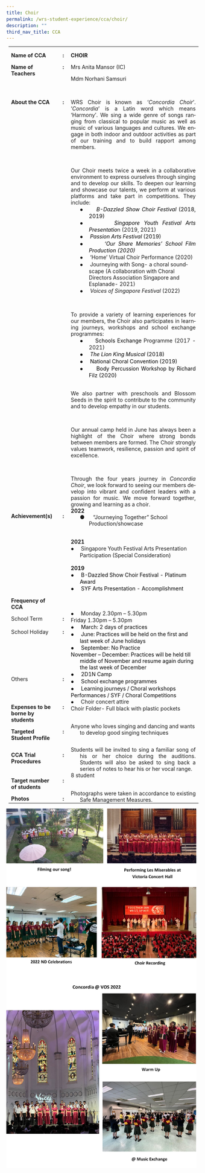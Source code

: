 ```yaml
---
title: Choir
permalink: /wrs-student-experience/cca/choir/
description: ""
third_nav_title: CCA
---
```

<table style="margin-left:4.25pt;border-collapse:collapse;mso-table-layout-alt:fixed;
 mso-padding-alt:0in 5.4pt 0in 5.4pt" width="594" cellpadding="0" cellspacing="0" border="0" class="MsoNormalTable"><tbody><tr style="mso-yfti-irow:0;mso-yfti-firstrow:yes"><td style="width:94.5pt;padding:0in 5.4pt 0in 5.4pt" valign="top" width="126"><p style="margin-bottom:0in;line-height:normal" class="MsoNormal"><b style="mso-bidi-font-weight:normal"><span style="mso-ascii-font-family:
  Calibri;mso-ascii-theme-font:minor-latin;mso-fareast-font-family:Arial;
  mso-hansi-font-family:Calibri;mso-hansi-theme-font:minor-latin;mso-bidi-font-family:
  Calibri;mso-bidi-theme-font:minor-latin" lang="EN-SG">Name of CCA</span></b></p></td><td style="width:13.5pt;padding:0in 5.4pt 0in 5.4pt" valign="top" width="18"><p style="margin-bottom:0in;text-align:center;
  line-height:normal" align="center" class="MsoNormal"><b style="mso-bidi-font-weight:normal"><span style="mso-ascii-font-family:Calibri;mso-ascii-theme-font:minor-latin;
  mso-fareast-font-family:Arial;mso-hansi-font-family:Calibri;mso-hansi-theme-font:
  minor-latin;mso-bidi-font-family:Calibri;mso-bidi-theme-font:minor-latin" lang="EN-SG">:</span></b></p></td><td style="width:337.5pt;padding:0in 5.4pt 0in 5.4pt" valign="top" width="450"><p style="margin-bottom:0in;line-height:normal" class="MsoNormal"><b style="mso-bidi-font-weight:normal"><span style="mso-ascii-font-family:
  Calibri;mso-ascii-theme-font:minor-latin;mso-fareast-font-family:Arial;
  mso-hansi-font-family:Calibri;mso-hansi-theme-font:minor-latin;mso-bidi-font-family:
  Calibri;mso-bidi-theme-font:minor-latin" lang="EN-SG">CHOIR</span></b></p></td></tr><tr style="mso-yfti-irow:1"><td style="width:94.5pt;padding:0in 5.4pt 0in 5.4pt" valign="top" width="126"><p style="margin-bottom:0in;line-height:normal" class="MsoNormal"><b style="mso-bidi-font-weight:normal"><span style="mso-ascii-font-family:
  Calibri;mso-ascii-theme-font:minor-latin;mso-fareast-font-family:Arial;
  mso-hansi-font-family:Calibri;mso-hansi-theme-font:minor-latin;mso-bidi-font-family:
  Calibri;mso-bidi-theme-font:minor-latin" lang="EN-SG">Name of Teachers</span></b></p></td><td style="width:13.5pt;padding:0in 5.4pt 0in 5.4pt" valign="top" width="18"><p style="margin-bottom:0in;text-align:center;
  line-height:normal" align="center" class="MsoNormal"><b style="mso-bidi-font-weight:normal"><span style="mso-ascii-font-family:Calibri;mso-ascii-theme-font:minor-latin;
  mso-fareast-font-family:Arial;mso-hansi-font-family:Calibri;mso-hansi-theme-font:
  minor-latin;mso-bidi-font-family:Calibri;mso-bidi-theme-font:minor-latin" lang="EN-SG">:</span></b></p></td><td style="width:337.5pt;padding:0in 5.4pt 0in 5.4pt" valign="top" width="450"><p style="margin-bottom:0in;line-height:normal" class="MsoNormal"><span style="mso-ascii-font-family:Calibri;mso-ascii-theme-font:minor-latin;
  mso-fareast-font-family:Arial;mso-hansi-font-family:Calibri;mso-hansi-theme-font:
  minor-latin;mso-bidi-font-family:Calibri;mso-bidi-theme-font:minor-latin" lang="EN-SG">Mrs Anita Mansor (IC)</span></p><p style="margin-bottom:0in;line-height:normal" class="MsoNormal"><span style="mso-ascii-font-family:Calibri;mso-ascii-theme-font:minor-latin;
  mso-fareast-font-family:Arial;mso-hansi-font-family:Calibri;mso-hansi-theme-font:
  minor-latin;mso-bidi-font-family:Calibri;mso-bidi-theme-font:minor-latin" lang="EN-SG">Mdm </span><span style="mso-ascii-font-family:Calibri;mso-ascii-theme-font:
  minor-latin;mso-hansi-font-family:Calibri;mso-hansi-theme-font:minor-latin;
  mso-bidi-font-family:Calibri;mso-bidi-theme-font:minor-latin" lang="EN-SG">Norhani Samsuri</span><span style="mso-ascii-font-family:Calibri;mso-ascii-theme-font:minor-latin;
  mso-fareast-font-family:Arial;mso-hansi-font-family:Calibri;mso-hansi-theme-font:
  minor-latin;mso-bidi-font-family:Calibri;mso-bidi-theme-font:minor-latin" lang="EN-SG"></span></p><p style="margin-bottom:0in;line-height:normal" class="MsoNormal"><span style="mso-ascii-font-family:Calibri;mso-ascii-theme-font:minor-latin;
  mso-fareast-font-family:Arial;mso-hansi-font-family:Calibri;mso-hansi-theme-font:
  minor-latin;mso-bidi-font-family:Calibri;mso-bidi-theme-font:minor-latin" lang="EN-SG">&nbsp;</span></p></td></tr><tr style="mso-yfti-irow:2"><td style="width:94.5pt;padding:0in 5.4pt 0in 5.4pt" valign="top" width="126"><p style="margin-bottom:0in;line-height:normal" class="MsoNormal"><b style="mso-bidi-font-weight:normal"><span style="mso-ascii-font-family:
  Calibri;mso-ascii-theme-font:minor-latin;mso-fareast-font-family:Arial;
  mso-hansi-font-family:Calibri;mso-hansi-theme-font:minor-latin;mso-bidi-font-family:
  Calibri;mso-bidi-theme-font:minor-latin" lang="EN-SG">About the CCA</span></b></p></td><td style="width:13.5pt;padding:0in 5.4pt 0in 5.4pt" valign="top" width="18"><p style="margin-bottom:0in;text-align:center;
  line-height:normal" align="center" class="MsoNormal"><b style="mso-bidi-font-weight:normal"><span style="mso-ascii-font-family:Calibri;mso-ascii-theme-font:minor-latin;
  mso-fareast-font-family:Arial;mso-hansi-font-family:Calibri;mso-hansi-theme-font:
  minor-latin;mso-bidi-font-family:Calibri;mso-bidi-theme-font:minor-latin" lang="EN-SG">:</span></b></p></td><td style="width:337.5pt;padding:0in 5.4pt 0in 5.4pt" valign="top" width="450"><p style="margin-bottom:0in;text-align:justify;line-height:
  normal" class="MsoNormal"><span style="mso-ascii-font-family:Calibri;mso-ascii-theme-font:
  minor-latin;mso-fareast-font-family:Arial;mso-hansi-font-family:Calibri;
  mso-hansi-theme-font:minor-latin;mso-bidi-font-family:Calibri;mso-bidi-theme-font:
  minor-latin" lang="EN-SG">WRS Choir is known as ‘<i style="mso-bidi-font-style:normal">Concordia Choir</i>’. ‘<i style="mso-bidi-font-style:normal">Concordia</i>’ is a Latin word which means ‘Harmony’. We sing a wide genre of songs ranging from classical to popular music as well as music of various languages and cultures. We engage in both indoor and outdoor activities as part of our training and to build rapport among members.</span></p><p style="margin-bottom:0in;text-align:justify;line-height:
  normal" class="MsoNormal"><span style="mso-ascii-font-family:Calibri;mso-ascii-theme-font:
  minor-latin;mso-fareast-font-family:Arial;mso-hansi-font-family:Calibri;
  mso-hansi-theme-font:minor-latin;mso-bidi-font-family:Calibri;mso-bidi-theme-font:
  minor-latin" lang="EN-SG">&nbsp;</span></p><p style="margin-bottom:0in;text-align:justify;line-height:
  normal" class="MsoNormal"><span style="mso-ascii-font-family:Calibri;mso-ascii-theme-font:
  minor-latin;mso-fareast-font-family:Arial;mso-hansi-font-family:Calibri;
  mso-hansi-theme-font:minor-latin;mso-bidi-font-family:Calibri;mso-bidi-theme-font:
  minor-latin" lang="EN-SG">Our Choir meets twice a week in a collaborative environment to express ourselves through singing and to develop our skills. To deepen our learning and showcase our talents, we perform at various platforms and take part in competitions. They include:</span></p><p style="margin-top:0in;margin-right:0in;margin-bottom:0in;
  margin-left:.5in;text-align:justify;text-indent:-.25in;line-height:normal;
  mso-list:l2 level1 lfo5;border:none;mso-padding-alt:31.0pt 31.0pt 31.0pt 31.0pt;
  mso-border-shadow:yes" class="MsoNormal"><span style="font-family:&quot;Noto Sans&quot;,sans-serif;mso-fareast-font-family:&quot;Noto Sans&quot;;
  color:black" lang="EN-SG"><span style="mso-list:Ignore">●<span style="font:7.0pt &quot;Times New Roman&quot;">&nbsp;&nbsp;&nbsp;&nbsp;&nbsp;&nbsp;&nbsp; </span></span></span><i style="mso-bidi-font-style:normal"><span style="mso-ascii-font-family:Calibri;mso-ascii-theme-font:minor-latin;
  mso-fareast-font-family:Arial;mso-hansi-font-family:Calibri;mso-hansi-theme-font:
  minor-latin;mso-bidi-font-family:Calibri;mso-bidi-theme-font:minor-latin;
  color:black" lang="EN-SG">B-Dazzled Show Choir Festival </span></i><span style="mso-ascii-font-family:Calibri;mso-ascii-theme-font:minor-latin;
  mso-fareast-font-family:Arial;mso-hansi-font-family:Calibri;mso-hansi-theme-font:
  minor-latin;mso-bidi-font-family:Calibri;mso-bidi-theme-font:minor-latin;
  color:black" lang="EN-SG">(2018, 2019)</span></p><p style="margin-top:0in;margin-right:0in;margin-bottom:0in;
  margin-left:.5in;text-align:justify;text-indent:-.25in;line-height:normal;
  mso-list:l2 level1 lfo5;border:none;mso-padding-alt:31.0pt 31.0pt 31.0pt 31.0pt;
  mso-border-shadow:yes" class="MsoNormal"><span style="font-family:&quot;Noto Sans&quot;,sans-serif;mso-fareast-font-family:&quot;Noto Sans&quot;;
  color:black" lang="EN-SG"><span style="mso-list:Ignore">●<span style="font:7.0pt &quot;Times New Roman&quot;">&nbsp;&nbsp;&nbsp;&nbsp;&nbsp;&nbsp;&nbsp; </span></span></span><i style="mso-bidi-font-style:normal"><span style="mso-ascii-font-family:Calibri;mso-ascii-theme-font:minor-latin;
  mso-fareast-font-family:Arial;mso-hansi-font-family:Calibri;mso-hansi-theme-font:
  minor-latin;mso-bidi-font-family:Calibri;mso-bidi-theme-font:minor-latin;
  color:black" lang="EN-SG">Singapore Youth Festival Arts Presentatio</span></i><span style="mso-ascii-font-family:Calibri;mso-ascii-theme-font:minor-latin;
  mso-fareast-font-family:Arial;mso-hansi-font-family:Calibri;mso-hansi-theme-font:
  minor-latin;mso-bidi-font-family:Calibri;mso-bidi-theme-font:minor-latin" lang="EN-SG">n (2019, 2021)<span style="color:black"></span></span></p><p style="margin-top:0in;margin-right:0in;margin-bottom:0in;
  margin-left:.5in;text-align:justify;text-indent:-.25in;line-height:normal;
  mso-list:l2 level1 lfo5;border:none;mso-padding-alt:31.0pt 31.0pt 31.0pt 31.0pt;
  mso-border-shadow:yes" class="MsoNormal"><span style="font-family:&quot;Noto Sans&quot;,sans-serif;mso-fareast-font-family:&quot;Noto Sans&quot;;
  color:black" lang="EN-SG"><span style="mso-list:Ignore">●<span style="font:7.0pt &quot;Times New Roman&quot;">&nbsp;&nbsp;&nbsp;&nbsp;&nbsp;&nbsp;&nbsp; </span></span></span><i style="mso-bidi-font-style:normal"><span style="mso-ascii-font-family:Calibri;mso-ascii-theme-font:minor-latin;
  mso-fareast-font-family:Arial;mso-hansi-font-family:Calibri;mso-hansi-theme-font:
  minor-latin;mso-bidi-font-family:Calibri;mso-bidi-theme-font:minor-latin;
  color:black" lang="EN-SG">Passion Arts Festival </span></i><span style="mso-ascii-font-family:Calibri;mso-ascii-theme-font:minor-latin;
  mso-fareast-font-family:Arial;mso-hansi-font-family:Calibri;mso-hansi-theme-font:
  minor-latin;mso-bidi-font-family:Calibri;mso-bidi-theme-font:minor-latin;
  color:black" lang="EN-SG">(2019)</span></p><p style="margin-top:0in;margin-right:0in;margin-bottom:0in;
  margin-left:.5in;text-align:justify;text-indent:-.25in;line-height:normal;
  mso-list:l2 level1 lfo5;border:none;mso-padding-alt:31.0pt 31.0pt 31.0pt 31.0pt;
  mso-border-shadow:yes" class="MsoNormal"><span style="font-family:&quot;Noto Sans&quot;,sans-serif;mso-fareast-font-family:&quot;Noto Sans&quot;;
  color:black" lang="EN-SG"><span style="mso-list:Ignore">●<span style="font:7.0pt &quot;Times New Roman&quot;">&nbsp;&nbsp;&nbsp;&nbsp;&nbsp;&nbsp;&nbsp; </span></span></span><i style="mso-bidi-font-style:normal"><span style="mso-ascii-font-family:Calibri;mso-ascii-theme-font:minor-latin;
  mso-fareast-font-family:Arial;mso-hansi-font-family:Calibri;mso-hansi-theme-font:
  minor-latin;mso-bidi-font-family:Calibri;mso-bidi-theme-font:minor-latin;
  color:black" lang="EN-SG">‘Our Share Memories’ School Film Production (2020)</span></i><span style="mso-ascii-font-family:Calibri;mso-ascii-theme-font:minor-latin;
  mso-fareast-font-family:Arial;mso-hansi-font-family:Calibri;mso-hansi-theme-font:
  minor-latin;mso-bidi-font-family:Calibri;mso-bidi-theme-font:minor-latin;
  color:black" lang="EN-SG"></span></p><p style="margin-top:0in;margin-right:0in;margin-bottom:0in;
  margin-left:.5in;text-indent:-.25in;line-height:normal;mso-list:l2 level1 lfo5" class="MsoNormal"><span style="font-family:&quot;Noto Sans&quot;,sans-serif;mso-fareast-font-family:
  &quot;Noto Sans&quot;" lang="EN-SG"><span style="mso-list:Ignore">●<span style="font:7.0pt &quot;Times New Roman&quot;">&nbsp;&nbsp;&nbsp;&nbsp;&nbsp;&nbsp;&nbsp; </span></span></span><span style="mso-ascii-font-family:
  Calibri;mso-ascii-theme-font:minor-latin;mso-fareast-font-family:Arial;
  mso-hansi-font-family:Calibri;mso-hansi-theme-font:minor-latin;mso-bidi-font-family:
  Calibri;mso-bidi-theme-font:minor-latin" lang="EN-SG">‘Home’ Virtual Choir Performance (2020)</span></p><p style="margin-top:0in;margin-right:0in;margin-bottom:0in;
  margin-left:.5in;text-indent:-.25in;line-height:normal;mso-list:l2 level1 lfo5" class="MsoNormal"><span style="font-family:&quot;Noto Sans&quot;,sans-serif;mso-fareast-font-family:
  &quot;Noto Sans&quot;" lang="EN-SG"><span style="mso-list:Ignore">●<span style="font:7.0pt &quot;Times New Roman&quot;">&nbsp;&nbsp;&nbsp;&nbsp;&nbsp;&nbsp;&nbsp; </span></span></span><span style="mso-ascii-font-family:
  Calibri;mso-ascii-theme-font:minor-latin;mso-fareast-font-family:Arial;
  mso-hansi-font-family:Calibri;mso-hansi-theme-font:minor-latin;mso-bidi-font-family:
  Calibri;mso-bidi-theme-font:minor-latin" lang="EN-SG">Journeying with Song- a choral soundscape (A collaboration with Choral Directors Association Singapore and Esplanade- 2021)</span></p><p style="margin-top:0in;margin-right:0in;margin-bottom:0in;
  margin-left:.5in;text-align:justify;text-indent:-.25in;line-height:normal;
  mso-list:l2 level1 lfo5;border:none;mso-padding-alt:31.0pt 31.0pt 31.0pt 31.0pt;
  mso-border-shadow:yes" class="MsoNormal"><span style="font-family:&quot;Noto Sans&quot;,sans-serif;mso-fareast-font-family:&quot;Noto Sans&quot;" lang="EN-SG"><span style="mso-list:Ignore">●<span style="font:7.0pt &quot;Times New Roman&quot;">&nbsp;&nbsp;&nbsp;&nbsp;&nbsp;&nbsp;&nbsp; </span></span></span><i style="mso-bidi-font-style:normal"><span style="mso-ascii-font-family:Calibri;mso-ascii-theme-font:minor-latin;
  mso-fareast-font-family:Arial;mso-hansi-font-family:Calibri;mso-hansi-theme-font:
  minor-latin;mso-bidi-font-family:Calibri;mso-bidi-theme-font:minor-latin" lang="EN-SG">Voices of Singapore Festival</span></i><span style="mso-ascii-font-family:
  Calibri;mso-ascii-theme-font:minor-latin;mso-fareast-font-family:Arial;
  mso-hansi-font-family:Calibri;mso-hansi-theme-font:minor-latin;mso-bidi-font-family:
  Calibri;mso-bidi-theme-font:minor-latin" lang="EN-SG"> (2022)</span></p><p style="margin-bottom:0in;text-align:justify;line-height:
  normal" class="MsoNormal"><span style="mso-ascii-font-family:Calibri;mso-ascii-theme-font:
  minor-latin;mso-fareast-font-family:Arial;mso-hansi-font-family:Calibri;
  mso-hansi-theme-font:minor-latin;mso-bidi-font-family:Calibri;mso-bidi-theme-font:
  minor-latin" lang="EN-SG">&nbsp;</span></p><p style="margin-bottom:0in;text-align:justify;line-height:
  normal" class="MsoNormal"><span style="mso-ascii-font-family:Calibri;mso-ascii-theme-font:
  minor-latin;mso-fareast-font-family:Arial;mso-hansi-font-family:Calibri;
  mso-hansi-theme-font:minor-latin;mso-bidi-font-family:Calibri;mso-bidi-theme-font:
  minor-latin" lang="EN-SG">To provide a variety of learning experiences for our members, the Choir also participates in learning journeys, workshops and school exchange programmes:</span></p><p style="margin-top:0in;margin-right:0in;margin-bottom:0in;
  margin-left:.5in;text-align:justify;text-indent:-.25in;line-height:normal;
  mso-list:l2 level1 lfo5;border:none;mso-padding-alt:31.0pt 31.0pt 31.0pt 31.0pt;
  mso-border-shadow:yes" class="MsoNormal"><span style="font-family:&quot;Noto Sans&quot;,sans-serif;mso-fareast-font-family:&quot;Noto Sans&quot;;
  color:black" lang="EN-SG"><span style="mso-list:Ignore">●<span style="font:7.0pt &quot;Times New Roman&quot;">&nbsp;&nbsp;&nbsp;&nbsp;&nbsp;&nbsp;&nbsp; </span></span></span><span style="mso-ascii-font-family:
  Calibri;mso-ascii-theme-font:minor-latin;mso-fareast-font-family:Arial;
  mso-hansi-font-family:Calibri;mso-hansi-theme-font:minor-latin;mso-bidi-font-family:
  Calibri;mso-bidi-theme-font:minor-latin;color:black" lang="EN-SG">Schools Exchange </span><span style="mso-ascii-font-family:Calibri;mso-ascii-theme-font:minor-latin;
  mso-fareast-font-family:Arial;mso-hansi-font-family:Calibri;mso-hansi-theme-font:
  minor-latin;mso-bidi-font-family:Calibri;mso-bidi-theme-font:minor-latin" lang="EN-SG">Programme (2017 - 2021)<span style="color:black"></span></span></p><p style="margin-top:0in;margin-right:0in;margin-bottom:0in;
  margin-left:.5in;text-align:justify;text-indent:-.25in;line-height:normal;
  mso-list:l2 level1 lfo5;border:none;mso-padding-alt:31.0pt 31.0pt 31.0pt 31.0pt;
  mso-border-shadow:yes" class="MsoNormal"><span style="font-family:&quot;Noto Sans&quot;,sans-serif;mso-fareast-font-family:&quot;Noto Sans&quot;;
  color:black" lang="EN-SG"><span style="mso-list:Ignore">●<span style="font:7.0pt &quot;Times New Roman&quot;">&nbsp;&nbsp;&nbsp;&nbsp;&nbsp;&nbsp;&nbsp; </span></span></span><i style="mso-bidi-font-style:normal"><span style="mso-ascii-font-family:Calibri;mso-ascii-theme-font:minor-latin;
  mso-fareast-font-family:Arial;mso-hansi-font-family:Calibri;mso-hansi-theme-font:
  minor-latin;mso-bidi-font-family:Calibri;mso-bidi-theme-font:minor-latin;
  color:black" lang="EN-SG">The Lion King Musical </span></i><span style="mso-ascii-font-family:Calibri;mso-ascii-theme-font:minor-latin;
  mso-fareast-font-family:Arial;mso-hansi-font-family:Calibri;mso-hansi-theme-font:
  minor-latin;mso-bidi-font-family:Calibri;mso-bidi-theme-font:minor-latin;
  color:black" lang="EN-SG">(2018)</span></p><p style="margin-top:0in;margin-right:0in;margin-bottom:0in;
  margin-left:.5in;text-align:justify;text-indent:-.25in;line-height:normal;
  mso-list:l2 level1 lfo5;border:none;mso-padding-alt:31.0pt 31.0pt 31.0pt 31.0pt;
  mso-border-shadow:yes" class="MsoNormal"><span style="font-family:&quot;Noto Sans&quot;,sans-serif;mso-fareast-font-family:&quot;Noto Sans&quot;;
  color:black" lang="EN-SG"><span style="mso-list:Ignore">●<span style="font:7.0pt &quot;Times New Roman&quot;">&nbsp;&nbsp;&nbsp;&nbsp;&nbsp;&nbsp;&nbsp; </span></span></span><span style="mso-ascii-font-family:
  Calibri;mso-ascii-theme-font:minor-latin;mso-fareast-font-family:Arial;
  mso-hansi-font-family:Calibri;mso-hansi-theme-font:minor-latin;mso-bidi-font-family:
  Calibri;mso-bidi-theme-font:minor-latin;color:black" lang="EN-SG">National Choral Convention (2019)</span></p><p style="margin-top:0in;margin-right:0in;margin-bottom:0in;
  margin-left:.5in;text-align:justify;text-indent:-.25in;line-height:normal;
  mso-list:l2 level1 lfo5;border:none;mso-padding-alt:31.0pt 31.0pt 31.0pt 31.0pt;
  mso-border-shadow:yes" class="MsoNormal"><span style="font-family:&quot;Noto Sans&quot;,sans-serif;mso-fareast-font-family:&quot;Noto Sans&quot;;
  color:black" lang="EN-SG"><span style="mso-list:Ignore">●<span style="font:7.0pt &quot;Times New Roman&quot;">&nbsp;&nbsp;&nbsp;&nbsp;&nbsp;&nbsp;&nbsp; </span></span></span><span style="mso-ascii-font-family:
  Calibri;mso-ascii-theme-font:minor-latin;mso-fareast-font-family:Arial;
  mso-hansi-font-family:Calibri;mso-hansi-theme-font:minor-latin;mso-bidi-font-family:
  Calibri;mso-bidi-theme-font:minor-latin;color:black" lang="EN-SG">Body Percussion Workshop by Richard Filz (2020)</span></p><p style="margin-top:0in;margin-right:0in;margin-bottom:0in;
  margin-left:.5in;text-align:justify;line-height:normal;border:none;
  mso-padding-alt:31.0pt 31.0pt 31.0pt 31.0pt;mso-border-shadow:yes" class="MsoNormal"><span style="mso-ascii-font-family:Calibri;mso-ascii-theme-font:minor-latin;
  mso-fareast-font-family:Arial;mso-hansi-font-family:Calibri;mso-hansi-theme-font:
  minor-latin;mso-bidi-font-family:Calibri;mso-bidi-theme-font:minor-latin;
  color:black" lang="EN-SG">&nbsp;</span></p><p style="margin-bottom:0in;text-align:justify;line-height:
  normal" class="MsoNormal"><span style="mso-ascii-font-family:Calibri;mso-ascii-theme-font:
  minor-latin;mso-fareast-font-family:Arial;mso-hansi-font-family:Calibri;
  mso-hansi-theme-font:minor-latin;mso-bidi-font-family:Calibri;mso-bidi-theme-font:
  minor-latin" lang="EN-SG">We also partner with preschools and Blossom Seeds in the spirit to contribute to the community and to develop empathy in our students.</span></p><p style="margin-bottom:0in;text-align:justify;line-height:
  normal" class="MsoNormal"><span style="mso-ascii-font-family:Calibri;mso-ascii-theme-font:
  minor-latin;mso-fareast-font-family:Arial;mso-hansi-font-family:Calibri;
  mso-hansi-theme-font:minor-latin;mso-bidi-font-family:Calibri;mso-bidi-theme-font:
  minor-latin" lang="EN-SG">&nbsp;</span></p><p style="margin-bottom:0in;text-align:justify;line-height:
  normal" class="MsoNormal"><span style="mso-ascii-font-family:Calibri;mso-ascii-theme-font:
  minor-latin;mso-fareast-font-family:Arial;mso-hansi-font-family:Calibri;
  mso-hansi-theme-font:minor-latin;mso-bidi-font-family:Calibri;mso-bidi-theme-font:
  minor-latin" lang="EN-SG">Our annual camp held in June has always been a highlight of the Choir where strong bonds between members are formed. The Choir strongly values teamwork, resilience, passion and spirit of excellence.</span></p><p style="margin-bottom:0in;text-align:justify;line-height:
  normal" class="MsoNormal"><span style="mso-ascii-font-family:Calibri;mso-ascii-theme-font:
  minor-latin;mso-fareast-font-family:Arial;mso-hansi-font-family:Calibri;
  mso-hansi-theme-font:minor-latin;mso-bidi-font-family:Calibri;mso-bidi-theme-font:
  minor-latin" lang="EN-SG">&nbsp;</span></p><p style="margin-bottom:0in;text-align:justify;line-height:
  normal" class="MsoNormal"><span style="mso-ascii-font-family:Calibri;mso-ascii-theme-font:
  minor-latin;mso-fareast-font-family:Arial;mso-hansi-font-family:Calibri;
  mso-hansi-theme-font:minor-latin;mso-bidi-font-family:Calibri;mso-bidi-theme-font:
  minor-latin" lang="EN-SG">Through the four years journey in <i style="mso-bidi-font-style:
  normal">Concordia Choir</i>, we look forward to seeing our members develop into vibrant and confident leaders with a passion for music. We move forward together, growing and learning as a choir.</span></p></td></tr><tr style="mso-yfti-irow:3"><td style="width:94.5pt;padding:0in 5.4pt 0in 5.4pt" valign="top" width="126"><p style="margin-bottom:0in;line-height:normal" class="MsoNormal"><a name="_heading=h.gjdgxs"></a><b style="mso-bidi-font-weight:normal"><span style="mso-ascii-font-family:Calibri;mso-ascii-theme-font:minor-latin;
  mso-fareast-font-family:Arial;mso-hansi-font-family:Calibri;mso-hansi-theme-font:
  minor-latin;mso-bidi-font-family:Calibri;mso-bidi-theme-font:minor-latin" lang="EN-SG">Achievement(s)</span></b></p></td><td style="width:13.5pt;padding:0in 5.4pt 0in 5.4pt" valign="top" width="18"><p style="margin-bottom:0in;text-align:center;
  line-height:normal" align="center" class="MsoNormal"><b style="mso-bidi-font-weight:normal"><span style="mso-ascii-font-family:Calibri;mso-ascii-theme-font:minor-latin;
  mso-fareast-font-family:Arial;mso-hansi-font-family:Calibri;mso-hansi-theme-font:
  minor-latin;mso-bidi-font-family:Calibri;mso-bidi-theme-font:minor-latin" lang="EN-SG">:</span></b></p></td><td style="width:337.5pt;padding:0in 5.4pt 0in 5.4pt" valign="top" width="450"><p style="margin-top:0in;margin-right:0in;margin-bottom:0in;
  margin-left:17.85pt;text-indent:-17.85pt;line-height:normal" class="MsoNormal"><b style="mso-bidi-font-weight:normal"><span style="mso-ascii-font-family:
  Calibri;mso-ascii-theme-font:minor-latin;mso-fareast-font-family:Arial;
  mso-hansi-font-family:Calibri;mso-hansi-theme-font:minor-latin;mso-bidi-font-family:
  Calibri;mso-bidi-theme-font:minor-latin" lang="EN-SG">2022</span></b></p><p style="margin-top:0in;margin-right:0in;margin-bottom:0in;
  margin-left:.5in;text-indent:-.25in;line-height:normal;mso-list:l4 level1 lfo4" class="MsoNormal"><span style="mso-ascii-font-family:Calibri;mso-ascii-theme-font:minor-latin;
  mso-fareast-font-family:Calibri;mso-fareast-theme-font:minor-latin;
  mso-hansi-font-family:Calibri;mso-hansi-theme-font:minor-latin;mso-bidi-font-family:
  Calibri;mso-bidi-theme-font:minor-latin" lang="EN-SG"><span style="mso-list:Ignore">●<span style="font:7.0pt &quot;Times New Roman&quot;">&nbsp;&nbsp;&nbsp;&nbsp;&nbsp;&nbsp;&nbsp; </span></span></span><b style="mso-bidi-font-weight:normal"><span style="mso-ascii-font-family:Calibri;mso-ascii-theme-font:minor-latin;
  mso-fareast-font-family:Arial;mso-hansi-font-family:Calibri;mso-hansi-theme-font:
  minor-latin;mso-bidi-font-family:Calibri;mso-bidi-theme-font:minor-latin" lang="EN-SG"><span style="mso-spacerun:yes">&nbsp;</span></span></b><span style="mso-ascii-font-family:Calibri;mso-ascii-theme-font:minor-latin;
  mso-fareast-font-family:Arial;mso-hansi-font-family:Calibri;mso-hansi-theme-font:
  minor-latin;mso-bidi-font-family:Calibri;mso-bidi-theme-font:minor-latin" lang="EN-SG">“Journeying Together” School Production/showcase<span style="mso-spacerun:yes">&nbsp;</span></span></p><p style="margin-bottom:0in;line-height:normal" class="MsoNormal"><b style="mso-bidi-font-weight:normal"><span style="mso-ascii-font-family:
  Calibri;mso-ascii-theme-font:minor-latin;mso-fareast-font-family:Arial;
  mso-hansi-font-family:Calibri;mso-hansi-theme-font:minor-latin;mso-bidi-font-family:
  Calibri;mso-bidi-theme-font:minor-latin" lang="EN-SG">&nbsp;</span></b></p><p style="margin-top:0in;margin-right:0in;margin-bottom:0in;
  margin-left:17.85pt;text-indent:-17.85pt;line-height:normal" class="MsoNormal"><b style="mso-bidi-font-weight:normal"><span style="mso-ascii-font-family:
  Calibri;mso-ascii-theme-font:minor-latin;mso-fareast-font-family:Arial;
  mso-hansi-font-family:Calibri;mso-hansi-theme-font:minor-latin;mso-bidi-font-family:
  Calibri;mso-bidi-theme-font:minor-latin" lang="EN-SG">2021</span></b></p><p style="margin-top:0in;margin-right:0in;margin-bottom:0in;
  margin-left:17.85pt;text-indent:-.25in;line-height:normal;mso-list:l6 level1 lfo3" class="MsoNormal"><span style="font-family:&quot;Noto Sans&quot;,sans-serif;mso-fareast-font-family:
  &quot;Noto Sans&quot;;color:black" lang="EN-SG"><span style="mso-list:Ignore">●<span style="font:7.0pt &quot;Times New Roman&quot;">&nbsp;&nbsp;&nbsp;&nbsp;&nbsp;&nbsp;&nbsp; </span></span></span><span style="mso-ascii-font-family:
  Calibri;mso-ascii-theme-font:minor-latin;mso-fareast-font-family:Arial;
  mso-hansi-font-family:Calibri;mso-hansi-theme-font:minor-latin;mso-bidi-font-family:
  Calibri;mso-bidi-theme-font:minor-latin" lang="EN-SG">Singapore Youth Festival Arts Presentation Participation (Special Consideration)</span></p><p style="margin-top:0in;margin-right:0in;margin-bottom:0in;
  margin-left:17.85pt;text-indent:-17.85pt;line-height:normal" class="MsoNormal"><b style="mso-bidi-font-weight:normal"><span style="mso-ascii-font-family:
  Calibri;mso-ascii-theme-font:minor-latin;mso-fareast-font-family:Arial;
  mso-hansi-font-family:Calibri;mso-hansi-theme-font:minor-latin;mso-bidi-font-family:
  Calibri;mso-bidi-theme-font:minor-latin" lang="EN-SG">&nbsp;</span></b></p><p style="margin-top:0in;margin-right:0in;margin-bottom:0in;
  margin-left:17.85pt;text-indent:-17.85pt;line-height:normal" class="MsoNormal"><b style="mso-bidi-font-weight:normal"><span style="mso-ascii-font-family:
  Calibri;mso-ascii-theme-font:minor-latin;mso-fareast-font-family:Arial;
  mso-hansi-font-family:Calibri;mso-hansi-theme-font:minor-latin;mso-bidi-font-family:
  Calibri;mso-bidi-theme-font:minor-latin" lang="EN-SG">2019</span></b></p><p style="margin-top:0in;margin-right:0in;margin-bottom:0in;
  margin-left:17.85pt;text-indent:-17.85pt;line-height:normal;mso-list:l6 level1 lfo3;
  border:none;mso-padding-alt:31.0pt 31.0pt 31.0pt 31.0pt;mso-border-shadow:
  yes" class="MsoNormal"><span style="font-family:&quot;Noto Sans&quot;,sans-serif;
  mso-fareast-font-family:&quot;Noto Sans&quot;;color:black" lang="EN-SG"><span style="mso-list:Ignore">●<span style="font:7.0pt &quot;Times New Roman&quot;">&nbsp;&nbsp;&nbsp;&nbsp;&nbsp;&nbsp;&nbsp; </span></span></span><span style="mso-ascii-font-family:
  Calibri;mso-ascii-theme-font:minor-latin;mso-fareast-font-family:Arial;
  mso-hansi-font-family:Calibri;mso-hansi-theme-font:minor-latin;mso-bidi-font-family:
  Calibri;mso-bidi-theme-font:minor-latin;color:black" lang="EN-SG">B-Dazzled Show Choir Festival - Platinum Award</span></p><p style="margin-top:0in;margin-right:0in;margin-bottom:0in;
  margin-left:17.85pt;text-indent:-17.85pt;line-height:normal;mso-list:l6 level1 lfo3;
  border:none;mso-padding-alt:31.0pt 31.0pt 31.0pt 31.0pt;mso-border-shadow:
  yes" class="MsoNormal"><span style="font-family:&quot;Noto Sans&quot;,sans-serif;
  mso-fareast-font-family:&quot;Noto Sans&quot;;color:black" lang="EN-SG"><span style="mso-list:Ignore">●<span style="font:7.0pt &quot;Times New Roman&quot;">&nbsp;&nbsp;&nbsp;&nbsp;&nbsp;&nbsp;&nbsp; </span></span></span><span style="mso-ascii-font-family:
  Calibri;mso-ascii-theme-font:minor-latin;mso-fareast-font-family:Arial;
  mso-hansi-font-family:Calibri;mso-hansi-theme-font:minor-latin;mso-bidi-font-family:
  Calibri;mso-bidi-theme-font:minor-latin;color:black" lang="EN-SG">SYF Arts Presentation - Accomplishment<span style="mso-spacerun:yes">&nbsp;</span></span></p></td></tr><tr style="mso-yfti-irow:4"><td style="width:94.5pt;padding:0in 5.4pt 0in 5.4pt" valign="top" width="126"><p style="margin-bottom:0in;line-height:normal" class="MsoNormal"><b style="mso-bidi-font-weight:normal"><span style="mso-ascii-font-family:
  Calibri;mso-ascii-theme-font:minor-latin;mso-fareast-font-family:Arial;
  mso-hansi-font-family:Calibri;mso-hansi-theme-font:minor-latin;mso-bidi-font-family:
  Calibri;mso-bidi-theme-font:minor-latin" lang="EN-SG">Frequency of CCA</span></b></p></td><td style="width:13.5pt;padding:0in 5.4pt 0in 5.4pt" valign="top" width="18"><p style="margin-bottom:0in;text-align:center;
  line-height:normal" align="center" class="MsoNormal"><b style="mso-bidi-font-weight:normal"><span style="mso-ascii-font-family:Calibri;mso-ascii-theme-font:minor-latin;
  mso-fareast-font-family:Arial;mso-hansi-font-family:Calibri;mso-hansi-theme-font:
  minor-latin;mso-bidi-font-family:Calibri;mso-bidi-theme-font:minor-latin" lang="EN-SG">&nbsp;</span></b></p></td><td style="width:337.5pt;padding:0in 5.4pt 0in 5.4pt" valign="top" width="450"><p style="margin-top:0in;margin-right:0in;margin-bottom:0in;
  margin-left:17.85pt;text-indent:-17.85pt;line-height:normal" class="MsoNormal"><b style="mso-bidi-font-weight:normal"><span style="mso-ascii-font-family:
  Calibri;mso-ascii-theme-font:minor-latin;mso-fareast-font-family:Arial;
  mso-hansi-font-family:Calibri;mso-hansi-theme-font:minor-latin;mso-bidi-font-family:
  Calibri;mso-bidi-theme-font:minor-latin" lang="EN-SG">&nbsp;</span></b></p></td></tr><tr style="mso-yfti-irow:5"><td style="width:94.5pt;padding:0in 5.4pt 0in 5.4pt" valign="top" width="126"><p style="margin-bottom:0in;line-height:normal" class="MsoNormal"><span style="mso-ascii-font-family:Calibri;mso-ascii-theme-font:minor-latin;
  mso-fareast-font-family:Arial;mso-hansi-font-family:Calibri;mso-hansi-theme-font:
  minor-latin;mso-bidi-font-family:Calibri;mso-bidi-theme-font:minor-latin" lang="EN-SG">School Term<b style="mso-bidi-font-weight:normal"></b></span></p></td><td style="width:13.5pt;padding:0in 5.4pt 0in 5.4pt" valign="top" width="18"><p style="margin-bottom:0in;text-align:center;
  line-height:normal" align="center" class="MsoNormal"><b style="mso-bidi-font-weight:normal"><span style="mso-ascii-font-family:Calibri;mso-ascii-theme-font:minor-latin;
  mso-fareast-font-family:Arial;mso-hansi-font-family:Calibri;mso-hansi-theme-font:
  minor-latin;mso-bidi-font-family:Calibri;mso-bidi-theme-font:minor-latin" lang="EN-SG">:</span></b></p></td><td style="width:337.5pt;padding:0in 5.4pt 0in 5.4pt" valign="top" width="450"><p style="margin-top:0in;margin-right:0in;margin-bottom:0in;
  margin-left:17.85pt;text-indent:-17.85pt;line-height:normal;mso-list:l3 level2 lfo6" class="MsoNormal"><span style="font-size:10.0pt;font-family:&quot;Noto Sans&quot;,sans-serif;
  mso-fareast-font-family:&quot;Noto Sans&quot;;color:black" lang="EN-SG"><span style="mso-list:Ignore">●<span style="font:7.0pt &quot;Times New Roman&quot;">&nbsp;&nbsp;&nbsp;&nbsp;&nbsp;&nbsp;&nbsp; </span></span></span><span style="mso-ascii-font-family:
  Calibri;mso-ascii-theme-font:minor-latin;mso-fareast-font-family:Arial;
  mso-hansi-font-family:Calibri;mso-hansi-theme-font:minor-latin;mso-bidi-font-family:
  Calibri;mso-bidi-theme-font:minor-latin" lang="EN-SG">Monday 2.30pm – 5.30pm</span></p><p style="margin-top:0in;margin-right:0in;margin-bottom:0in;
  margin-left:17.85pt;text-indent:-17.85pt;line-height:normal" class="MsoNormal"><span style="mso-ascii-font-family:Calibri;mso-ascii-theme-font:minor-latin;
  mso-fareast-font-family:Arial;mso-hansi-font-family:Calibri;mso-hansi-theme-font:
  minor-latin;mso-bidi-font-family:Calibri;mso-bidi-theme-font:minor-latin" lang="EN-SG">Friday 1.30pm – 5.30pm<b style="mso-bidi-font-weight:normal"></b></span></p></td></tr><tr style="mso-yfti-irow:6"><td style="width:94.5pt;padding:0in 5.4pt 0in 5.4pt" valign="top" width="126"><p style="margin-bottom:0in;line-height:normal" class="MsoNormal"><span style="mso-ascii-font-family:Calibri;mso-ascii-theme-font:minor-latin;
  mso-fareast-font-family:Arial;mso-hansi-font-family:Calibri;mso-hansi-theme-font:
  minor-latin;mso-bidi-font-family:Calibri;mso-bidi-theme-font:minor-latin" lang="EN-SG">School Holiday<b style="mso-bidi-font-weight:normal"></b></span></p></td><td style="width:13.5pt;padding:0in 5.4pt 0in 5.4pt" valign="top" width="18"><p style="margin-bottom:0in;text-align:center;
  line-height:normal" align="center" class="MsoNormal"><b style="mso-bidi-font-weight:normal"><span style="mso-ascii-font-family:Calibri;mso-ascii-theme-font:minor-latin;
  mso-fareast-font-family:Arial;mso-hansi-font-family:Calibri;mso-hansi-theme-font:
  minor-latin;mso-bidi-font-family:Calibri;mso-bidi-theme-font:minor-latin" lang="EN-SG">:</span></b></p></td><td style="width:337.5pt;padding:0in 5.4pt 0in 5.4pt" valign="top" width="450"><p style="margin-top:0in;margin-right:0in;margin-bottom:0in;
  margin-left:17.85pt;text-indent:-17.85pt;line-height:normal;mso-list:l5 level1 lfo7;
  border:none;mso-padding-alt:31.0pt 31.0pt 31.0pt 31.0pt;mso-border-shadow:
  yes" class="MsoNormal"><span style="font-family:&quot;Noto Sans&quot;,sans-serif;
  mso-fareast-font-family:&quot;Noto Sans&quot;;color:black" lang="EN-SG"><span style="mso-list:Ignore">●<span style="font:7.0pt &quot;Times New Roman&quot;">&nbsp;&nbsp;&nbsp;&nbsp;&nbsp;&nbsp;&nbsp; </span></span></span><span style="mso-ascii-font-family:
  Calibri;mso-ascii-theme-font:minor-latin;mso-fareast-font-family:Arial;
  mso-hansi-font-family:Calibri;mso-hansi-theme-font:minor-latin;mso-bidi-font-family:
  Calibri;mso-bidi-theme-font:minor-latin;color:black" lang="EN-SG">March: 2 days of practices</span></p><p style="margin-top:0in;margin-right:0in;margin-bottom:0in;
  margin-left:17.85pt;text-indent:-17.85pt;line-height:normal;mso-list:l5 level1 lfo7;
  border:none;mso-padding-alt:31.0pt 31.0pt 31.0pt 31.0pt;mso-border-shadow:
  yes" class="MsoNormal"><span style="font-family:&quot;Noto Sans&quot;,sans-serif;
  mso-fareast-font-family:&quot;Noto Sans&quot;;color:black" lang="EN-SG"><span style="mso-list:Ignore">●<span style="font:7.0pt &quot;Times New Roman&quot;">&nbsp;&nbsp;&nbsp;&nbsp;&nbsp;&nbsp;&nbsp; </span></span></span><span style="mso-ascii-font-family:
  Calibri;mso-ascii-theme-font:minor-latin;mso-fareast-font-family:Arial;
  mso-hansi-font-family:Calibri;mso-hansi-theme-font:minor-latin;mso-bidi-font-family:
  Calibri;mso-bidi-theme-font:minor-latin;color:black" lang="EN-SG">June: Practices will be held on the first and last week of June holidays</span></p><p style="margin-top:0in;margin-right:0in;margin-bottom:0in;
  margin-left:17.85pt;text-indent:-17.85pt;line-height:normal;mso-list:l5 level1 lfo7;
  border:none;mso-padding-alt:31.0pt 31.0pt 31.0pt 31.0pt;mso-border-shadow:
  yes" class="MsoNormal"><span style="font-family:&quot;Noto Sans&quot;,sans-serif;
  mso-fareast-font-family:&quot;Noto Sans&quot;;color:black" lang="EN-SG"><span style="mso-list:Ignore">●<span style="font:7.0pt &quot;Times New Roman&quot;">&nbsp;&nbsp;&nbsp;&nbsp;&nbsp;&nbsp;&nbsp; </span></span></span><span style="mso-ascii-font-family:
  Calibri;mso-ascii-theme-font:minor-latin;mso-fareast-font-family:Arial;
  mso-hansi-font-family:Calibri;mso-hansi-theme-font:minor-latin;mso-bidi-font-family:
  Calibri;mso-bidi-theme-font:minor-latin;color:black" lang="EN-SG">September: No Practice</span></p><p style="margin-top:0in;margin-right:0in;margin-bottom:0in;
  margin-left:17.85pt;text-indent:-17.85pt;line-height:normal" class="MsoNormal"><span style="mso-ascii-font-family:Calibri;mso-ascii-theme-font:minor-latin;
  mso-fareast-font-family:Arial;mso-hansi-font-family:Calibri;mso-hansi-theme-font:
  minor-latin;mso-bidi-font-family:Calibri;mso-bidi-theme-font:minor-latin;
  color:black" lang="EN-SG">November – December: Practices will be held till middle of November and resume again during the last week of December</span><b style="mso-bidi-font-weight:normal"><span style="mso-ascii-font-family:
  Calibri;mso-ascii-theme-font:minor-latin;mso-fareast-font-family:Arial;
  mso-hansi-font-family:Calibri;mso-hansi-theme-font:minor-latin;mso-bidi-font-family:
  Calibri;mso-bidi-theme-font:minor-latin" lang="EN-SG"></span></b></p></td></tr><tr style="mso-yfti-irow:7"><td style="width:94.5pt;padding:0in 5.4pt 0in 5.4pt" valign="top" width="126"><p style="margin-bottom:0in;line-height:normal" class="MsoNormal"><span style="mso-ascii-font-family:Calibri;mso-ascii-theme-font:minor-latin;
  mso-fareast-font-family:Arial;mso-hansi-font-family:Calibri;mso-hansi-theme-font:
  minor-latin;mso-bidi-font-family:Calibri;mso-bidi-theme-font:minor-latin" lang="EN-SG">Others<b style="mso-bidi-font-weight:normal"></b></span></p></td><td style="width:13.5pt;padding:0in 5.4pt 0in 5.4pt" valign="top" width="18"><p style="margin-bottom:0in;text-align:center;
  line-height:normal" align="center" class="MsoNormal"><b style="mso-bidi-font-weight:normal"><span style="mso-ascii-font-family:Calibri;mso-ascii-theme-font:minor-latin;
  mso-fareast-font-family:Arial;mso-hansi-font-family:Calibri;mso-hansi-theme-font:
  minor-latin;mso-bidi-font-family:Calibri;mso-bidi-theme-font:minor-latin" lang="EN-SG">:</span></b></p></td><td style="width:337.5pt;padding:0in 5.4pt 0in 5.4pt" valign="top" width="450"><p style="margin-top:0in;margin-right:0in;margin-bottom:0in;
  margin-left:17.85pt;text-indent:-17.85pt;line-height:normal;mso-list:l0 level1 lfo1;
  border:none;mso-padding-alt:31.0pt 31.0pt 31.0pt 31.0pt;mso-border-shadow:
  yes" class="MsoNormal"><span style="font-family:&quot;Noto Sans&quot;,sans-serif;
  mso-fareast-font-family:&quot;Noto Sans&quot;;color:black" lang="EN-SG"><span style="mso-list:Ignore">●<span style="font:7.0pt &quot;Times New Roman&quot;">&nbsp;&nbsp;&nbsp;&nbsp;&nbsp;&nbsp;&nbsp; </span></span></span><span style="mso-ascii-font-family:
  Calibri;mso-ascii-theme-font:minor-latin;mso-fareast-font-family:Arial;
  mso-hansi-font-family:Calibri;mso-hansi-theme-font:minor-latin;mso-bidi-font-family:
  Calibri;mso-bidi-theme-font:minor-latin;color:black" lang="EN-SG">2D1N Camp</span></p><p style="margin-top:0in;margin-right:0in;margin-bottom:0in;
  margin-left:17.85pt;text-indent:-17.85pt;line-height:normal;mso-list:l0 level1 lfo1;
  border:none;mso-padding-alt:31.0pt 31.0pt 31.0pt 31.0pt;mso-border-shadow:
  yes" class="MsoNormal"><span style="font-family:&quot;Noto Sans&quot;,sans-serif;
  mso-fareast-font-family:&quot;Noto Sans&quot;;color:black" lang="EN-SG"><span style="mso-list:Ignore">●<span style="font:7.0pt &quot;Times New Roman&quot;">&nbsp;&nbsp;&nbsp;&nbsp;&nbsp;&nbsp;&nbsp; </span></span></span><span style="mso-ascii-font-family:
  Calibri;mso-ascii-theme-font:minor-latin;mso-fareast-font-family:Arial;
  mso-hansi-font-family:Calibri;mso-hansi-theme-font:minor-latin;mso-bidi-font-family:
  Calibri;mso-bidi-theme-font:minor-latin;color:black" lang="EN-SG">School exchange programmes</span></p><p style="margin-top:0in;margin-right:0in;margin-bottom:0in;
  margin-left:17.85pt;text-indent:-17.85pt;line-height:normal;mso-list:l0 level1 lfo1;
  border:none;mso-padding-alt:31.0pt 31.0pt 31.0pt 31.0pt;mso-border-shadow:
  yes" class="MsoNormal"><span style="font-family:&quot;Noto Sans&quot;,sans-serif;
  mso-fareast-font-family:&quot;Noto Sans&quot;;color:black" lang="EN-SG"><span style="mso-list:Ignore">●<span style="font:7.0pt &quot;Times New Roman&quot;">&nbsp;&nbsp;&nbsp;&nbsp;&nbsp;&nbsp;&nbsp; </span></span></span><span style="mso-ascii-font-family:
  Calibri;mso-ascii-theme-font:minor-latin;mso-fareast-font-family:Arial;
  mso-hansi-font-family:Calibri;mso-hansi-theme-font:minor-latin;mso-bidi-font-family:
  Calibri;mso-bidi-theme-font:minor-latin;color:black" lang="EN-SG">Learning journeys / Choral workshops</span></p><p style="margin-top:0in;margin-right:0in;margin-bottom:0in;
  margin-left:17.85pt;text-indent:-17.85pt;line-height:normal" class="MsoNormal"><span style="mso-ascii-font-family:Calibri;mso-ascii-theme-font:minor-latin;
  mso-fareast-font-family:Arial;mso-hansi-font-family:Calibri;mso-hansi-theme-font:
  minor-latin;mso-bidi-font-family:Calibri;mso-bidi-theme-font:minor-latin;
  color:black" lang="EN-SG">Performances / SYF / Choral Competitions</span><b style="mso-bidi-font-weight:normal"><span style="mso-ascii-font-family:
  Calibri;mso-ascii-theme-font:minor-latin;mso-fareast-font-family:Arial;
  mso-hansi-font-family:Calibri;mso-hansi-theme-font:minor-latin;mso-bidi-font-family:
  Calibri;mso-bidi-theme-font:minor-latin" lang="EN-SG"></span></b></p></td></tr><tr style="mso-yfti-irow:8"><td style="width:94.5pt;padding:0in 5.4pt 0in 5.4pt" valign="top" width="126"><p style="margin-bottom:0in;line-height:normal" class="MsoNormal"><b style="mso-bidi-font-weight:normal"><span style="mso-ascii-font-family:
  Calibri;mso-ascii-theme-font:minor-latin;mso-fareast-font-family:Arial;
  mso-hansi-font-family:Calibri;mso-hansi-theme-font:minor-latin;mso-bidi-font-family:
  Calibri;mso-bidi-theme-font:minor-latin" lang="EN-SG">Expenses to be borne by students</span></b></p></td><td style="width:13.5pt;padding:0in 5.4pt 0in 5.4pt" valign="top" width="18"><p style="margin-bottom:0in;text-align:center;
  line-height:normal" align="center" class="MsoNormal"><b style="mso-bidi-font-weight:normal"><span style="mso-ascii-font-family:Calibri;mso-ascii-theme-font:minor-latin;
  mso-fareast-font-family:Arial;mso-hansi-font-family:Calibri;mso-hansi-theme-font:
  minor-latin;mso-bidi-font-family:Calibri;mso-bidi-theme-font:minor-latin" lang="EN-SG">:</span></b></p><p style="margin-bottom:0in;text-align:center;
  line-height:normal" align="center" class="MsoNormal"><b style="mso-bidi-font-weight:normal"><span style="mso-ascii-font-family:Calibri;mso-ascii-theme-font:minor-latin;
  mso-fareast-font-family:Arial;mso-hansi-font-family:Calibri;mso-hansi-theme-font:
  minor-latin;mso-bidi-font-family:Calibri;mso-bidi-theme-font:minor-latin" lang="EN-SG">&nbsp;</span></b></p></td><td style="width:337.5pt;padding:0in 5.4pt 0in 5.4pt" valign="top" width="450"><p style="margin-top:0in;margin-right:0in;margin-bottom:0in;
  margin-left:17.85pt;text-indent:-17.85pt;line-height:normal;mso-list:l1 level2 lfo2" class="MsoNormal"><span style="font-size:10.0pt;font-family:&quot;Noto Sans&quot;,sans-serif;
  mso-fareast-font-family:&quot;Noto Sans&quot;;color:black" lang="EN-SG"><span style="mso-list:Ignore">●<span style="font:7.0pt &quot;Times New Roman&quot;">&nbsp;&nbsp;&nbsp;&nbsp;&nbsp;&nbsp;&nbsp; </span></span></span><span style="mso-ascii-font-family:
  Calibri;mso-ascii-theme-font:minor-latin;mso-fareast-font-family:Arial;
  mso-hansi-font-family:Calibri;mso-hansi-theme-font:minor-latin;mso-bidi-font-family:
  Calibri;mso-bidi-theme-font:minor-latin" lang="EN-SG">Choir concert attire</span></p><p style="margin-top:0in;margin-right:0in;margin-bottom:0in;
  margin-left:17.85pt;text-indent:-17.85pt;line-height:normal" class="MsoNormal"><span style="mso-ascii-font-family:Calibri;mso-ascii-theme-font:minor-latin;
  mso-fareast-font-family:Arial;mso-hansi-font-family:Calibri;mso-hansi-theme-font:
  minor-latin;mso-bidi-font-family:Calibri;mso-bidi-theme-font:minor-latin" lang="EN-SG">Choir Folder- Full black with plastic pockets<b style="mso-bidi-font-weight:normal"></b></span></p></td></tr><tr style="mso-yfti-irow:9"><td style="width:94.5pt;padding:0in 5.4pt 0in 5.4pt" valign="top" width="126"><p style="margin-bottom:0in;line-height:normal" class="MsoNormal"><b style="mso-bidi-font-weight:normal"><span style="mso-ascii-font-family:
  Calibri;mso-ascii-theme-font:minor-latin;mso-fareast-font-family:Arial;
  mso-hansi-font-family:Calibri;mso-hansi-theme-font:minor-latin;mso-bidi-font-family:
  Calibri;mso-bidi-theme-font:minor-latin" lang="EN-SG">Targeted Student Profile</span></b></p></td><td style="width:13.5pt;padding:0in 5.4pt 0in 5.4pt" valign="top" width="18"><p style="margin-bottom:0in;text-align:center;
  line-height:normal" align="center" class="MsoNormal"><b style="mso-bidi-font-weight:normal"><span style="mso-ascii-font-family:Calibri;mso-ascii-theme-font:minor-latin;
  mso-fareast-font-family:Arial;mso-hansi-font-family:Calibri;mso-hansi-theme-font:
  minor-latin;mso-bidi-font-family:Calibri;mso-bidi-theme-font:minor-latin" lang="EN-SG">:</span></b></p><p style="margin-bottom:0in;text-align:center;
  line-height:normal" align="center" class="MsoNormal"><b style="mso-bidi-font-weight:normal"><span style="mso-ascii-font-family:Calibri;mso-ascii-theme-font:minor-latin;
  mso-fareast-font-family:Arial;mso-hansi-font-family:Calibri;mso-hansi-theme-font:
  minor-latin;mso-bidi-font-family:Calibri;mso-bidi-theme-font:minor-latin" lang="EN-SG">&nbsp;</span></b></p></td><td style="width:337.5pt;padding:0in 5.4pt 0in 5.4pt" valign="top" width="450"><p style="margin-top:0in;margin-right:0in;margin-bottom:0in;
  margin-left:17.85pt;text-indent:-17.85pt;line-height:normal" class="MsoNormal"><span style="mso-ascii-font-family:Calibri;mso-ascii-theme-font:minor-latin;
  mso-fareast-font-family:Arial;mso-hansi-font-family:Calibri;mso-hansi-theme-font:
  minor-latin;mso-bidi-font-family:Calibri;mso-bidi-theme-font:minor-latin" lang="EN-SG">Anyone who loves singing and dancing and wants to develop good singing techniques<b style="mso-bidi-font-weight:normal"></b></span></p></td></tr><tr style="mso-yfti-irow:10"><td style="width:94.5pt;padding:0in 5.4pt 0in 5.4pt" valign="top" width="126"><p style="margin-bottom:0in;line-height:normal" class="MsoNormal"><b style="mso-bidi-font-weight:normal"><span style="mso-ascii-font-family:
  Calibri;mso-ascii-theme-font:minor-latin;mso-fareast-font-family:Arial;
  mso-hansi-font-family:Calibri;mso-hansi-theme-font:minor-latin;mso-bidi-font-family:
  Calibri;mso-bidi-theme-font:minor-latin" lang="EN-SG">CCA Trial Procedures</span></b></p></td><td style="width:13.5pt;padding:0in 5.4pt 0in 5.4pt" valign="top" width="18"><p style="margin-bottom:0in;text-align:center;
  line-height:normal" align="center" class="MsoNormal"><b style="mso-bidi-font-weight:normal"><span style="mso-ascii-font-family:Calibri;mso-ascii-theme-font:minor-latin;
  mso-fareast-font-family:Arial;mso-hansi-font-family:Calibri;mso-hansi-theme-font:
  minor-latin;mso-bidi-font-family:Calibri;mso-bidi-theme-font:minor-latin" lang="EN-SG">:</span></b></p></td><td style="width:337.5pt;padding:0in 5.4pt 0in 5.4pt" valign="top" width="450"><p style="margin-top:0in;margin-right:0in;margin-bottom:0in;
  margin-left:17.85pt;text-align:justify;text-indent:-17.85pt;line-height:normal" class="MsoNormal"><span style="mso-ascii-font-family:Calibri;mso-ascii-theme-font:minor-latin;
  mso-fareast-font-family:Arial;mso-hansi-font-family:Calibri;mso-hansi-theme-font:
  minor-latin;mso-bidi-font-family:Calibri;mso-bidi-theme-font:minor-latin" lang="EN-SG">Students will be invited to sing a familiar song of his or her choice during the auditions. Students will also be asked to sing back a series of notes to hear his or her vocal range.<b style="mso-bidi-font-weight:normal"></b></span></p></td></tr><tr style="mso-yfti-irow:11"><td style="width:94.5pt;padding:0in 5.4pt 0in 5.4pt" valign="top" width="126"><p style="margin-bottom:0in;line-height:normal" class="MsoNormal"><b style="mso-bidi-font-weight:normal"><span style="mso-ascii-font-family:
  Calibri;mso-ascii-theme-font:minor-latin;mso-fareast-font-family:Arial;
  mso-hansi-font-family:Calibri;mso-hansi-theme-font:minor-latin;mso-bidi-font-family:
  Calibri;mso-bidi-theme-font:minor-latin" lang="EN-SG">Target number of students</span></b></p></td><td style="width:13.5pt;padding:0in 5.4pt 0in 5.4pt" valign="top" width="18"><p style="margin-bottom:0in;text-align:center;
  line-height:normal" align="center" class="MsoNormal"><b style="mso-bidi-font-weight:normal"><span style="mso-ascii-font-family:Calibri;mso-ascii-theme-font:minor-latin;
  mso-fareast-font-family:Arial;mso-hansi-font-family:Calibri;mso-hansi-theme-font:
  minor-latin;mso-bidi-font-family:Calibri;mso-bidi-theme-font:minor-latin" lang="EN-SG">:</span></b></p></td><td style="width:337.5pt;padding:0in 5.4pt 0in 5.4pt" valign="top" width="450"><p style="margin-top:0in;margin-right:0in;margin-bottom:0in;
  margin-left:17.85pt;text-indent:-17.85pt;line-height:normal" class="MsoNormal"><span style="mso-ascii-font-family:Calibri;mso-ascii-theme-font:minor-latin;
  mso-fareast-font-family:Arial;mso-hansi-font-family:Calibri;mso-hansi-theme-font:
  minor-latin;mso-bidi-font-family:Calibri;mso-bidi-theme-font:minor-latin" lang="EN-SG">8 student<b style="mso-bidi-font-weight:normal"></b></span></p></td></tr><tr style="mso-yfti-irow:12;mso-yfti-lastrow:yes"><td style="width:94.5pt;padding:0in 5.4pt 0in 5.4pt" valign="top" width="126"><p style="margin-bottom:0in;line-height:normal" class="MsoNormal"><b style="mso-bidi-font-weight:normal"><span style="mso-ascii-font-family:
  Calibri;mso-ascii-theme-font:minor-latin;mso-fareast-font-family:Arial;
  mso-hansi-font-family:Calibri;mso-hansi-theme-font:minor-latin;mso-bidi-font-family:
  Calibri;mso-bidi-theme-font:minor-latin" lang="EN-SG">Photos</span></b></p></td><td style="width:13.5pt;padding:0in 5.4pt 0in 5.4pt" valign="top" width="18"><p style="margin-bottom:0in;text-align:center;
  line-height:normal" align="center" class="MsoNormal"><b style="mso-bidi-font-weight:normal"><span style="mso-ascii-font-family:Calibri;mso-ascii-theme-font:minor-latin;
  mso-fareast-font-family:Arial;mso-hansi-font-family:Calibri;mso-hansi-theme-font:
  minor-latin;mso-bidi-font-family:Calibri;mso-bidi-theme-font:minor-latin" lang="EN-SG">:</span></b></p></td><td style="width:337.5pt;padding:0in 5.4pt 0in 5.4pt" valign="top" width="450"><p style="margin-top:0in;margin-right:0in;margin-bottom:0in;
  margin-left:17.85pt;text-align:justify;text-indent:-17.85pt;line-height:normal" class="MsoNormal"><span style="mso-ascii-font-family:Calibri;mso-ascii-theme-font:minor-latin;
  mso-fareast-font-family:Arial;mso-hansi-font-family:Calibri;mso-hansi-theme-font:
  minor-latin;mso-bidi-font-family:Calibri;mso-bidi-theme-font:minor-latin" lang="EN-SG">Photographs were taken in accordance to existing Safe Management Measures.<b style="mso-bidi-font-weight:normal"></b></span></p></td></tr></tbody></table>
	
![](/images/CHOIR%201.jpg)
![](/images/CHOIR%202.jpg)